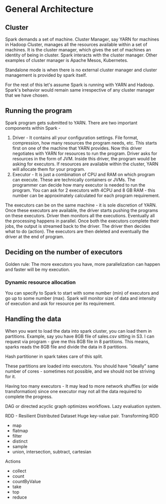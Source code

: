 # General Architecture

## Cluster
Spark demands a set of machine. Cluster Manager, say YARN for machines in Hadoop Cluster, manages all the resources available within a set of machines. It is the cluster manager, which gives the set of machines an identity of being in cluster. Spark interacts with the cluster manager. Other examples of cluster manager is Apache Mesos, Kubernetes.

Standalone mode is when there is no external cluster manager and cluster management is provided by spark itself.

For the rest of this let's assume Spark is running with YARN and Hadoop. Spark's behavior would remain same irrespective of any cluster manager that we have chosen.

## Running the program
Spark program gets submitted to YARN. There are two important components within Spark -
1. Driver - It contains all your configuration settings. File format, compression, how many resources the program needs, etc. This starts first on one of the machine that YARN provides. Now this driver negotiates with YARN for resources to run the program. Driver asks for resources in the form of JVM. Inside this driver, the program would be asking for executors. If resources are available within the cluster, YARN will allocate them for your program.
2. Executor - It is just a combination of CPU and RAM on which program can execute. These are technically containers or JVMs. The programmer can decide how many executor is needed to run the program. You can ask for 2 executors with 4CPU and 8 GB RAM - this number can be approximately calculated for each program requirement.

The executors can be on the same machine - it is sole discretion of YARN. Once these executors are available, the driver starts pushing the programs on these executors. Driver then monitors all the executions. Eventually all the processing happens in parallel. Once both the executors complete their jobs, the output is streamed back to the driver. The driver then decides what to do (action). The executors are then deleted and eventually the driver at the end of program.

## Deciding on the number of executors
Golden rule: The more executors you have, more parallelization can happen and faster will be my execution.

### Dynamic resource allocation
You can specify to Spark to start with some number (min) of executors and go up to some number (max). Spark will monitor size of data and intensity of execution and ask for resource per its requirement.

## Handling the data
When you want to load the data into spark cluster, you can load them in partitions. Example, say you have 8GB file of sales.csv sitting in S3. I can request via program - give me this 8GB file in 8 partitions. This means, sparks reads the 8GB file and divide the data in 8 partitions.

Hash partitioner in spark takes care of this split.

These partitions are loaded into executors. You should have "ideally" same number of cores - sometimes not possible, and we should not be striving for it.

Having too many executors - It may lead to more network shuffles (or wide transformation) since one executor may not all the data required to complete the progress.

DAG or directed acyclic graph optimizes workflows. Lazy evaluation system.

RDD - Resilient Distributed Dataset Huge key-value pair.
Transforming RDD
* map
* flatmap
* filter
* distinct
* sample
* union, intersection, subtract, cartesian

Actions
* collect
* count
* countByValue
* take
* top
* reduce

